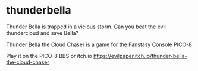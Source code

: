 # thunderbella

Thunder Bella is trapped in a vicious storm. Can you beat the evil thundercloud and save Bella?

Thunder Bella the Cloud Chaser is a game for the Fanstasy Console PICO-8

Play it on the PICO-8 BBS or itch.io https://evilpaper.itch.io/thunder-bella-the-cloud-chaser

